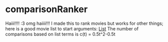 # comparisonRanker
Haiii!!!! :3 omg haiiii!!!
I made this to rank movies but works for other things; here is a good movie list to start arguments:
[List](https://docs.google.com/document/d/1bZy3z8U29C-ydpTSzzYO-94U-wyGSSOY5KIvU_eGRE8/edit?usp=sharing)
The number of comparisons based on list terms is
c(t) = 0.5t^2-0.5t


